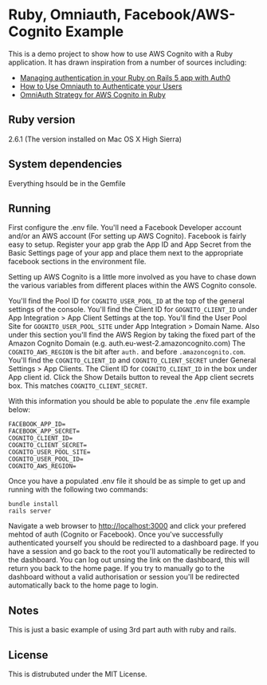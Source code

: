 # Ruby, Omniauth, Facebook/AWS-Cognito Example

This is a demo project to show how to use AWS Cognito with a Ruby application.
It has drawn inspiration from a number of sources including:

* [Managing authentication in your Ruby on Rails 5 app with Auth0](https://auth0.com/blog/rails-5-with-auth0/)
* [How to Use Omniauth to Authenticate your Users](https://code.tutsplus.com/articles/how-to-use-omniauth-to-authenticate-your-users--net-22094)
* [OmniAuth Strategy for AWS Cognito in Ruby ](https://github.com/Sage/omniauth-cognito-idp)

## Ruby version

2.6.1 (The version installed on Mac OS X High Sierra)

## System dependencies

Everything hsould be in the Gemfile

## Running

First configure the .env file.  You'll need a Facebook Developer account and/or an AWS account (For setting up AWS Cognito).
Facebook is fairly easy to setup.  Register your app grab the App ID and App Secret from the Basic Settings page of your app
and place them next to the appropriate facebook sections in the environment file.

Setting up AWS Cognito is a little more involved as you have to chase down the various variables from different places within
the AWS Cognito console.

You'll find the Pool ID for `COGNITO_USER_POOL_ID` at the top of the general settings of the console.
You'll find the Client ID for `GOGNITO_CLIENT_ID` under App Integration > App Client Settings at the top.
You'll find the User Pool Site for `GOGNITO_USER_POOL_SITE` under App Integration > Domain Name.  Also under
this section you'll find the AWS Region by taking the fixed part of the Amazon Cognito Domain (e.g. auth.eu-west-2.amazoncognito.com)
The `COGNITO_AWS_REGION` is the bit after `auth.` and before `.amazoncognito.com`.
You'll find the `COGNITO_CLIENT_ID` and `COGNITO_CLIENT_SECRET` under General Settings > App Clients.  The Client ID for `COGNITO_CLIENT_ID`
in the box under App client id.  Click the Show Details button to reveal the App client secrets box.  This matches `COGNITO_CLIENT_SECRET`.

With this information you should be able to populate the .env file example below:

```env
FACEBOOK_APP_ID=
FACEBOOK_APP_SECRET=
COGNITO_CLIENT_ID=
COGNITO_CLIENT_SECRET=
COGNITO_USER_POOL_SITE=
COGNITO_USER_POOL_ID=
COGNITO_AWS_REGION=
```

Once you have a populated .env file it should be as simple to get up and running with the following two commands:

```
bundle install
rails server
```

Navigate a web browser to [http://localhost:3000](http://localhost:3000/) and click your prefered mehtod of auth
(Cognito or Facebook).  Once you've successfully authenticated yourself you should be redirected to a dashboard page.
If you have a session and go back to the root you'll automatically be redirected to the dashboard.  You can log out unsing
the link on the dashboard, this will return you back to the home page.  If you try to manually go to the dashboard without
a valid authorisation or session you'll be redirected automatically back to the home page to login.

## Notes

This is just a basic example of using 3rd part auth with ruby and rails.

## License

This is distrubuted under the MIT License.
